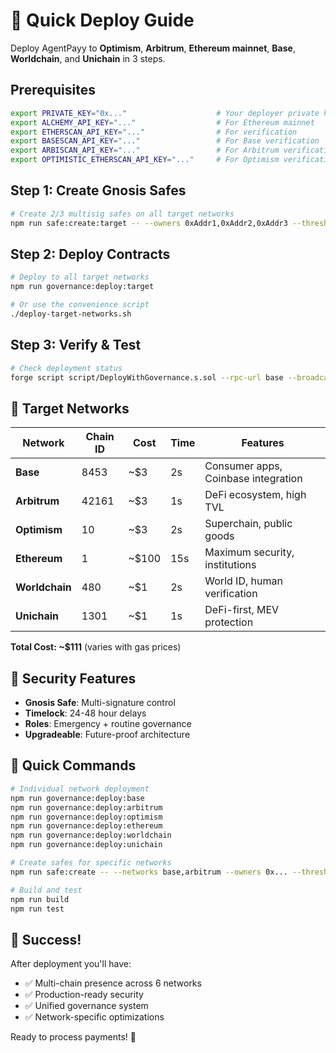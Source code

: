 # 🚀 Quick Deploy Guide

Deploy AgentPayy to **Optimism**, **Arbitrum**, **Ethereum mainnet**, **Base**, **Worldchain**, and **Unichain** in 3 steps.

## Prerequisites

```bash
export PRIVATE_KEY="0x..."                    # Your deployer private key
export ALCHEMY_API_KEY="..."                  # For Ethereum mainnet
export ETHERSCAN_API_KEY="..."                # For verification
export BASESCAN_API_KEY="..."                 # For Base verification
export ARBISCAN_API_KEY="..."                 # For Arbitrum verification
export OPTIMISTIC_ETHERSCAN_API_KEY="..."     # For Optimism verification
```

## Step 1: Create Gnosis Safes

```bash
# Create 2/3 multisig safes on all target networks
npm run safe:create:target -- --owners 0xAddr1,0xAddr2,0xAddr3 --threshold 2
```

## Step 2: Deploy Contracts

```bash
# Deploy to all target networks
npm run governance:deploy:target

# Or use the convenience script
./deploy-target-networks.sh
```

## Step 3: Verify & Test

```bash
# Check deployment status
forge script script/DeployWithGovernance.s.sol --rpc-url base --broadcast --verify
```

## 🎯 Target Networks

| Network | Chain ID | Cost | Time | Features |
|---------|----------|------|------|----------|
| **Base** | 8453 | ~$3 | 2s | Consumer apps, Coinbase integration |
| **Arbitrum** | 42161 | ~$3 | 1s | DeFi ecosystem, high TVL |
| **Optimism** | 10 | ~$3 | 2s | Superchain, public goods |
| **Ethereum** | 1 | ~$100 | 15s | Maximum security, institutions |
| **Worldchain** | 480 | ~$1 | 2s | World ID, human verification |
| **Unichain** | 1301 | ~$1 | 1s | DeFi-first, MEV protection |

**Total Cost: ~$111** (varies with gas prices)

## 🔐 Security Features

- **Gnosis Safe**: Multi-signature control
- **Timelock**: 24-48 hour delays
- **Roles**: Emergency + routine governance
- **Upgradeable**: Future-proof architecture

## 📱 Quick Commands

```bash
# Individual network deployment
npm run governance:deploy:base
npm run governance:deploy:arbitrum
npm run governance:deploy:optimism
npm run governance:deploy:ethereum
npm run governance:deploy:worldchain
npm run governance:deploy:unichain

# Create safes for specific networks
npm run safe:create -- --networks base,arbitrum --owners 0x... --threshold 2

# Build and test
npm run build
npm run test
```

## 🎉 Success!

After deployment you'll have:
- ✅ Multi-chain presence across 6 networks
- ✅ Production-ready security
- ✅ Unified governance system
- ✅ Network-specific optimizations

Ready to process payments! 🚀 